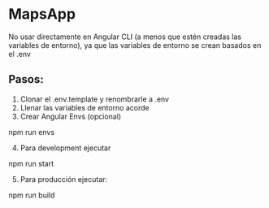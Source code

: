 # MapsApp

No usar directamente en Angular CLI (a menos que estén creadas las variables de entorno), ya que las variables de entorno se crean basados en el .env

## Pasos:

1. Clonar el .env.template y renombrarle a .env
2. Llenar las variables de entorno acorde
3. Crear Angular Envs (opcional)

npm run envs

4. Para development ejecutar

npm run start

5. Para producción ejecutar:

npm run build
